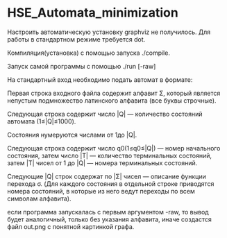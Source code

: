 # HSE_Automata_minimization

Настроить автоматическую установку graphviz не получилось. Для работы в стандартном режиме требуется dot.

Компиляция(установка) с помощью запуска ./compile.

Запуск самой программы с помощью ./run [-raw]

На стандартный вход необходимо подать автомат в формате:

Первая строка входного файла содержит алфавит Σ, который является непустым подмножество латинского алфавита (все буквы строчные).

Следующая строка содержит число |Q| — количество состояний автомата (1≤|Q|≤1000).

Состояния нумеруются числами от 1до |Q|.

Следующая строка содержит число q0(1≤q0≤|Q|) — номер начального состояния, затем число |T| — количество терминальных состояний, затем |T| чисел от 1 до |Q| — номера терминальных состояний.

Следующие |Q| строк содержат по |Σ| чисел — описание функции перехода σ. (Для каждого состояния в отдельной строке приводятся номера состояний, в которые из него ведут переходы по всем символам алфавита).

если программа запускалась с первым аргументом -raw, то вывод будет аналогичный, только без указания алфавита, иначе создастся файл out.png с понятной картинкой графа.